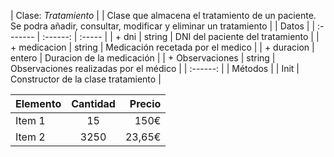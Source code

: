 | Clase: *Tratamiento* |
| Clase que almacena el tratamiento de un paciente. Se podra añadir, consultar, modificar y eliminar un tratamiento |
| Datos |
| :------- | :------: | :----- |
| + dni   | string | DNI del paciente del tratamiento |
| + medicacion | string | Medicación recetada por el medico |
| + duracion | entero | Duracion de la medicación |
| + Observaciones | string | Observaciones realizadas por el médico |
| :------: |
| Métodos |
| Init | Constructor de la clase tratamiento |



| Elemento | Cantidad | Precio |
| :------- | :------: | -----: |
| Item 1   | 15       | 150€   |
| Item 2   | 3250     | 23,65€ |
